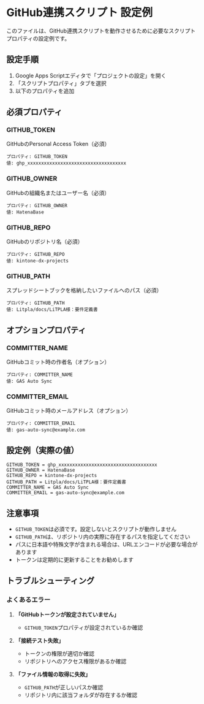 # GitHub連携スクリプト 設定例

このファイルは、GitHub連携スクリプトを動作させるために必要なスクリプトプロパティの設定例です。

## 設定手順

1. Google Apps Scriptエディタで「プロジェクトの設定」を開く
2. 「スクリプトプロパティ」タブを選択
3. 以下のプロパティを追加

## 必須プロパティ

### GITHUB_TOKEN
GitHubのPersonal Access Token（必須）
```
プロパティ: GITHUB_TOKEN
値: ghp_xxxxxxxxxxxxxxxxxxxxxxxxxxxxxxxxxxxx
```

### GITHUB_OWNER
GitHubの組織名またはユーザー名（必須）
```
プロパティ: GITHUB_OWNER
値: HatenaBase
```

### GITHUB_REPO
GitHubのリポジトリ名（必須）
```
プロパティ: GITHUB_REPO
値: kintone-dx-projects
```

### GITHUB_PATH
スプレッドシートブックを格納したいファイルへのパス（必須）
```
プロパティ: GITHUB_PATH
値: Litpla/docs/LiTPLA様：要件定義書
```

## オプションプロパティ

### COMMITTER_NAME
GitHubコミット時の作者名（オプション）
```
プロパティ: COMMITTER_NAME
値: GAS Auto Sync
```

### COMMITTER_EMAIL
GitHubコミット時のメールアドレス（オプション）
```
プロパティ: COMMITTER_EMAIL
値: gas-auto-sync@example.com
```

## 設定例（実際の値）

```
GITHUB_TOKEN = ghp_xxxxxxxxxxxxxxxxxxxxxxxxxxxxxxxxxxxx
GITHUB_OWNER = HatenaBase
GITHUB_REPO = kintone-dx-projects
GITHUB_PATH = Litpla/docs/LiTPLA様：要件定義書
COMMITTER_NAME = GAS Auto Sync
COMMITTER_EMAIL = gas-auto-sync@example.com
```

## 注意事項

- `GITHUB_TOKEN`は必須です。設定しないとスクリプトが動作しません
- `GITHUB_PATH`は、リポジトリ内の実際に存在するパスを指定してください
- パスに日本語や特殊文字が含まれる場合は、URLエンコードが必要な場合があります
- トークンは定期的に更新することをお勧めします

## トラブルシューティング

### よくあるエラー

1. **「GitHubトークンが設定されていません」**
   - `GITHUB_TOKEN`プロパティが設定されているか確認

2. **「接続テスト失敗」**
   - トークンの権限が適切か確認
   - リポジトリへのアクセス権限があるか確認

3. **「ファイル情報の取得に失敗」**
   - `GITHUB_PATH`が正しいパスか確認
   - リポジトリ内に該当フォルダが存在するか確認
